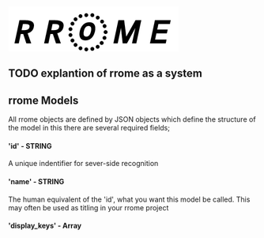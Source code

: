 ![Rrome Logo](/logo.png)


## TODO explantion of rrome as a system


## rrome Models

All rrome objects are defined by JSON objects which define the structure of the model
in this there are several required fields;

#### 'id' - STRING
A unique indentifier for sever-side recognition

#### 'name' - STRING
The human equivalent of the 'id', what you want this model be called. This
may often be used as titling in your rrome project

#### 'display_keys' - Array
